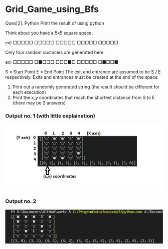 # Grid_Game_using_Bfs

Ques[2]. Python
Print the result of using python

Think about you have a 5x5 square space.

ex)
□□□□□
□□□□□
□□□□□
□□□□□
□□□□□

Only four random obstacles are generated here.

ex)
□□□□□
□■□□□
□□□■□
□□□□□
□■□□■

S = Start Point
E = End Point
The exit and entrance are assumed to be S / E respectively.
Exits and entrances must be created at the end of the space

1. Print out a randomly generated string (the result should be different for each execution)
2. Print the x_y coordinates that reach the shortest distance from S to E (there may be 2 answers)

### Output no. 1 (with little explaination)
![](ScreenShot1.png)

### Output no. 2
![](ScreenShot2.png)
